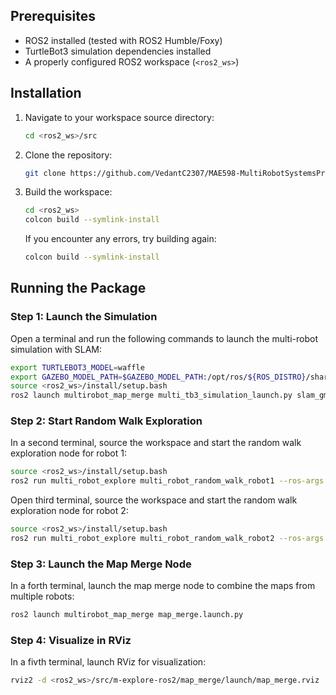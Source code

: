 
## Prerequisites
- ROS2 installed (tested with ROS2 Humble/Foxy)
- TurtleBot3 simulation dependencies installed
- A properly configured ROS2 workspace (`<ros2_ws>`)

## Installation

1. Navigate to your workspace source directory:
    ```bash
    cd <ros2_ws>/src
    ```

2. Clone the repository:
    ```bash
    git clone https://github.com/VedantC2307/MAE598-MultiRobotSystemsProject.git
    ```

3. Build the workspace:
    ```bash
    cd <ros2_ws>
    colcon build --symlink-install
    ```
    If you encounter any errors, try building again:
    ```bash
    colcon build --symlink-install
    ```

## Running the Package

### Step 1: Launch the Simulation
Open a terminal and run the following commands to launch the multi-robot simulation with SLAM:
```bash
export TURTLEBOT3_MODEL=waffle
export GAZEBO_MODEL_PATH=$GAZEBO_MODEL_PATH:/opt/ros/${ROS_DISTRO}/share/turtlebot3_gazebo/models
source <ros2_ws>/install/setup.bash
ros2 launch multirobot_map_merge multi_tb3_simulation_launch.py slam_gmapping:=True
```
### Step 2: Start Random Walk Exploration
In a second terminal, source the workspace and start the random walk exploration node for robot 1:
```bash
source <ros2_ws>/install/setup.bash
ros2 run multi_robot_explore multi_robot_random_walk_robot1 --ros-args --params-file ./src/multi_robot_explore/config/robot_params.yaml
```
Open third terminal, source the workspace and start the random walk exploration node for robot 2:
```bash
source <ros2_ws>/install/setup.bash
ros2 run multi_robot_explore multi_robot_random_walk_robot2 --ros-args --params-file ./src/multi_robot_explore/config/robot_params.yaml
```

### Step 3: Launch the Map Merge Node
In a forth terminal, launch the map merge node to combine the maps from multiple robots:
```bash
ros2 launch multirobot_map_merge map_merge.launch.py
```

### Step 4: Visualize in RViz

In a fivth terminal, launch RViz for visualization:
```bash
rviz2 -d <ros2_ws>/src/m-explore-ros2/map_merge/launch/map_merge.rviz
```
